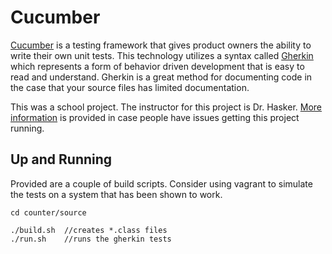 # Cucumber

[Cucumber](https://cucumber.io/) is a testing framework that gives product owners the ability to write their own unit tests. This technology utilizes a syntax called [Gherkin](https://github.com/cucumber/cucumber/wiki/Gherkin) which represents a form of behavior driven development that is easy to read and understand. Gherkin is a great method for documenting code in the case that your source files has limited documentation.

This was a school project. The instructor for this project is Dr. Hasker. [More information](https://faculty-web.msoe.edu/hasker/se3800/ex/8/) is provided in case people have issues getting this project running.

## Up and Running

Provided are a couple of build scripts. Consider using vagrant to simulate the tests on a system that has been shown to work.

```
cd counter/source

./build.sh  //creates *.class files
./run.sh    //runs the gherkin tests
```


